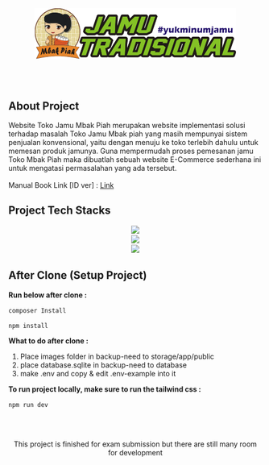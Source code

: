 <p align="center"><a href="https://github.com/earlwyl/toko-jamu-mbakpiah-public" target="_blank"><img src="backup-need/images/logoOri.png" width="400" alt="Laravel Logo"></a></p>

<br>
<br>



## About Project

Website Toko Jamu Mbak Piah merupakan website implementasi solusi terhadap masalah Toko Jamu Mbak piah yang masih mempunyai sistem penjualan  konvensional, yaitu dengan menuju  ke toko terlebih dahulu untuk memesan produk jamunya. Guna mempermudah proses pemesanan jamu Toko Mbak Piah maka dibuatlah sebuah website E-Commerce sederhana ini untuk mengatasi permasalahan yang ada tersebut.
<br>
<br>
Manual Book Link [ID ver] : <a href="https://drive.google.com/file/d/1pFLLNNopWIr-NuqiBwLQWaS3E5FZBKTT/view?usp=drive_link" target="_blank">Link</a>

## Project Tech Stacks 
<div align="center">
    <img src="https://skillicons.dev/icons?i=html,css,javascript,php" /><br>
    <img src="https://skillicons.dev/icons?i=tailwind,laravel" /><br>
    <img src="https://skillicons.dev/icons?i=sqlite" /><br>
</div>



## After Clone (Setup Project)
**Run below after clone :**
```
composer Install
```
```
npm install
```

**What to do after clone :**
1. Place images folder in backup-need to storage/app/public
2. place database.sqlite in backup-need to database
3. make .env and copy & edit .env-example into it

**To run project locally, make sure to run the tailwind css :**
```
npm run dev
```


<br>
<br>

<p align="center"  >This project is finished for exam submission but there are still many room for development</p>





